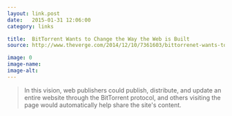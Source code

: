 ```yaml
---
layout: link.post
date:   2015-01-31 12:06:00
category: links

title:  BitTorrent Wants to Change the Way the Web is Built
source: http://www.theverge.com/2014/12/10/7361603/bittorrenet-wants-to-change-the-way-the-web-is-built

image: 0
image-name: 
image-alt:
---
```


> In this vision, web publishers could publish, distribute, and update an entire website through the BitTorrent protocol, and others visiting the page would automatically help share the site's content.